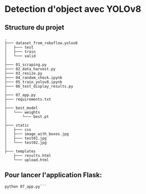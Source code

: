 # Detection d'object avec YOLOv8

## Structure du projet
```
.
├─── dataset_from_roboflow.yolov8
│   ├─── test
│   ├─── train
│   └─── valid
│
├─── 01_scraping.py
├─── 02_data_harvest.py
├─── 03_resize.py
├─── 04_random_check.ipynb
├─── 05_train_yolov8.ipynb
├─── 06_test_display_results.py
│
├─── 07_app.py
├─── requirements.txt
│
├─── best_model
│   └─── weights
│       └─── best.pt
│
├─── static
│   ├─── css
│   ├─── image_with_boxes.jpg
│   ├─── test01.jpg
│   └─── test02.jpg
│
├─── templates
    ├─── results.html
    └─── upload.html
```

## Pour lancer l'application Flask:
```pip install requirements.txt
python 07_app.py```
